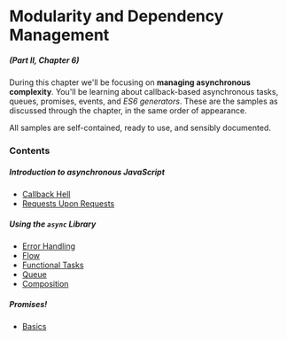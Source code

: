 # Modularity and Dependency Management

##### _(Part II, Chapter 6)_

During this chapter we'll be focusing on **managing asynchronous complexity**. You'll be learning about callback-based asynchronous tasks, queues, promises, events, and _ES6 generators_. These are the samples as discussed through the chapter, in the same order of appearance.

All samples are self-contained, ready to use, and sensibly documented.

### Contents

##### Introduction to asynchronous JavaScript

- [Callback Hell](https://github.com/bevacqua/buildfirst/tree/master/ch06/01_callback-hell)
- [Requests Upon Requests](https://github.com/bevacqua/buildfirst/tree/master/ch06/02_requests-upon-requests)

##### Using the `async` Library

- [Error Handling](https://github.com/bevacqua/buildfirst/tree/master/ch06/03_async-error-handling)
- [Flow](https://github.com/bevacqua/buildfirst/tree/master/ch06/04_async-flow)
- [Functional Tasks](https://github.com/bevacqua/buildfirst/tree/master/ch06/05_async-functional)
- [Queue](https://github.com/bevacqua/buildfirst/tree/master/ch06/05_async-queue)
- [Composition](https://github.com/bevacqua/buildfirst/tree/master/ch06/05_async-composition)

##### Promises!

- [Basics](https://github.com/bevacqua/buildfirst/tree/master/ch06/08_promise_basics)
